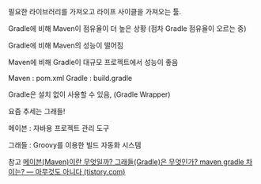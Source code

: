 필요한 라이브러리를 가져오고 라이프 사이클을 가져오는 툴.

Gradle에 비해 Maven이 점유율이 더 높은 상황 (점차 Gradle 점유율이 오르는 중)

Gradle에 비해 Maven의 성능이 떨어짐

Maven에 비해 Gradle이 대규모 프로젝트에서 성능이 좋음

Maven : pom.xml Gradle : build.gradle

Gradle은 설치 없이 사용할 수 있음, (Gradle Wrapper)

요즘 추세는 그래들!

메이븐 : 자바용 프로젝트 관리 도구

그래들 : Groovy를 이용한 빌드 자동화 시스템

참고
[메이븐(Maven)이란 무엇일까? 그래들(Gradle)은 무엇인가? maven gradle 차이는? — 아무것도 아니다 (tistory.com)](https://okky.tistory.com/179)